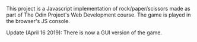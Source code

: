 This project is a Javascript implementation of rock/paper/scissors made as part of The Odin Project's Web Development course. The game is played in the browser's JS console.

Update (April 16 2019): There is now a GUI version of the game.